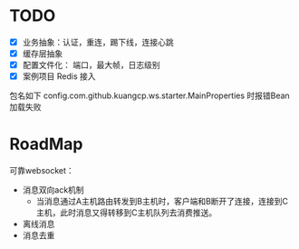 # TODO

- [X] 业务抽象：认证，重连，踢下线，连接心跳
- [X] 缓存层抽象
- [X] 配置文件化： 端口，最大帧，日志级别
- [X] 案例项目 Redis 接入

包名如下 config.com.github.kuangcp.ws.starter.MainProperties 时报错Bean加载失败


# RoadMap
可靠websocket：
- 消息双向ack机制
  - 当消息通过A主机路由转发到B主机时，客户端和B断开了连接，连接到C主机，此时消息又得转移到C主机队列去消费推送。
- 离线消息
- 消息去重
